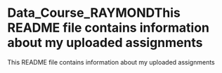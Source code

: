 # Data_Course_RAYMONDThis README file contains information about my uploaded assignments
This README file contains information about my uploaded assignments

